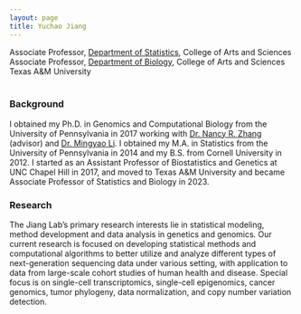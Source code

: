 ```yaml
---
layout: page
title: Yuchao Jiang
---
```


<div class="container">
    <div class="row-fluid">
            Associate Professor, <a href="https://stat.tamu.edu/">Department of Statistics</a>, College of Arts and Sciences<br/>
            Associate Professor, <a href="https://www.bio.tamu.edu/">Department of Biology</a>, College of Arts and Sciences<br/>
            Texas A&M University <br/><br/>
    </div>
</div>

###  Background

I obtained my Ph.D. in Genomics and Computational Biology from the University of Pennsylvania in 2017 working with [Dr. Nancy R. Zhang](https://statistics.wharton.upenn.edu/profile/nzh/) (advisor) and [Dr. Mingyao Li](http://www.med.upenn.edu/apps/faculty/index.php/g275/p8122973). I obtained my M.A. in Statistics from the University of Pennsylvania in 2014 and my B.S. from Cornell University in 2012. I started as an Assistant Professor of Biostatistics and Genetics at UNC Chapel Hill in 2017, and moved to Texas A&M University and became Associate Professor of Statistics and Biology in 2023.

### Research

The Jiang Lab’s primary research interests lie in statistical modeling, method development and data analysis in genetics and genomics. Our current research is focused on developing statistical methods and computational algorithms to better utilize and analyze different types of next-generation sequencing data under various setting, with application to data from large-scale cohort studies of human health and disease. Special focus is on single-cell transcriptomics, single-cell epigenomics, cancer genomics, tumor phylogeny, data normalization, and copy number variation detection.

